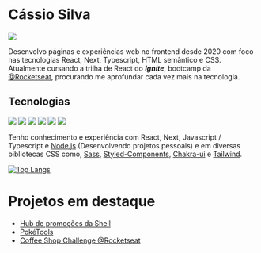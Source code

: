# Cássio Silva
[<img src="https://img.shields.io/badge/-Cassio Silva-454545?style=flat-square&logoColor=0077b5&logo=linkedin"/>](https://www.linkedin.com/in/cassio-silva-7052a0125/)
<!-- [<img src="https://img.shields.io/badge/-@kaz_silva-454545?style=flat-square&logo=twitter"/>](https://twitter.com/kaz_silva) -->

Desenvolvo páginas e experiências web no frontend desde 2020 com foco nas tecnologias React, Next, Typescript, HTML semântico e CSS.
Atualmente cursando a trilha de React do ***Ignite***, bootcamp da [@Rocketseat](https://www.rocketseat.com.br/), procurando me aprofundar cada vez mais na tecnologia. 

## Tecnologias
<img src="https://img.shields.io/badge/-React.js-454545?style=flat-square&logo=react"/> <img src="https://img.shields.io/badge/-typescript-454545?style=flat-square&logo=typescript"/> <img src="https://img.shields.io/badge/-javascript-454545?style=flat-square&logo=javascript"/> <img src="https://img.shields.io/badge/-CSS-454545?style=flat-square&logo=css3"/> <img src="https://img.shields.io/badge/-HTML-454545?style=flat-square&logo=html5"/> <img src="https://img.shields.io/badge/-Node.js-454545?style=flat-square&logo=node.js"/>

Tenho conhecimento e experiência com React, Next, Javascript / Typescript e [Node.js](https://nodejs.org/en) (Desenvolvendo projetos pessoais) e em diversas bibliotecas CSS como, [Sass](https://sass-lang.com/), [Styled-Components](https://styled-components.com/), [Chakra-ui](https://chakra-ui.com/) e [Tailwind](https://tailwindcss.com/).

[![Top Langs](https://github-readme-stats.vercel.app/api/top-langs/?username=cassio-silva&layout=compact)](https://github.com/anuraghazra/github-readme-stats)

# Projetos em destaque
- [Hub de promoções da Shell](https://promo.shell.com.br/)
- [PokéTools](https://poketools.vercel.app/)
- [Coffee Shop Challenge @Rocketseat](https://kazdev-coffeeshop.netlify.app/)
